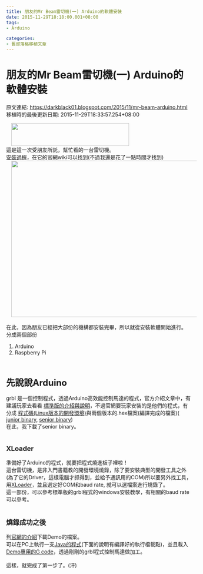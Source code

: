 ```yaml
---
title: 朋友的Mr Beam雷切機(一) Arduino的軟體安裝
date: 2015-11-29T18:18:00.001+08:00
tags: 
- Arduino

categories:
- 舊部落格移植文章
---
```


# 朋友的Mr Beam雷切機(一) Arduino的軟體安裝

原文連結: https://darkblack01.blogspot.com/2015/11/mr-beam-arduino.html
移植時的最後更新日期: 2015-11-29T18:33:57.254+08:00

<div class="separator" style="clear: both; text-align: left;"><a href="http://wiki.mr-beam.org/lib/exe/fetch.php?media=wiki:logo.png" imageanchor="1" style="margin-left: 1em; margin-right: 1em;"><img border="0" src="http://wiki.mr-beam.org/lib/exe/fetch.php?media=wiki:logo.png" height="62" width="320" /></a></div>這是這一次受朋友所託，幫忙看的一台雷切機。<br /><a href="http://wiki.mr-beam.org/doku.php?id=mr_beam_kit_instructions#installing_the_software" target="_blank">安裝過程</a>，在它的官網wiki可以找到(不過我還是花了一點時間才找到)<br /><div class="separator" style="clear: both; text-align: center;"><a href="http://4.bp.blogspot.com/-rqWtey02oLE/VlrUfZPv14I/AAAAAAAAH14/2B7ntFtVABo/s1600/PB227272.JPG" imageanchor="1" style="margin-left: 1em; margin-right: 1em;"><img border="0" height="425" src="http://4.bp.blogspot.com/-rqWtey02oLE/VlrUfZPv14I/AAAAAAAAH14/2B7ntFtVABo/s640/PB227272.JPG" width="640" /></a></div><br />在此，因為朋友已經把大部份的機構都安裝完畢，所以就從安裝軟體開始進行。<br />分成兩個部份<br /><ol><li>Arduino&nbsp;</li><li>Raspberry Pi</li></ol><div><br /></div><h3><span style="font-size: x-large;">先說說Arduino&nbsp;</span></h3>grbl 是一個控制程式，透過Arduino高效能控制馬達的程式，官方介紹文章中，有建議玩家去看看 <a href="https://github.com/grbl/grbl/wiki/Flashing-Grbl-to-an-Arduino" target="_blank">標準版的介紹與說明</a>，不過官網要玩家安裝的是他們的程式，有分成 <a href="https://github.com/mrbeam/grbl" target="_blank">程式碼(Linux版本的開發環境)</a>與兩個版本的.hex檔案(編譯完成的檔案)( <a href="https://raw.githubusercontent.com/mrbeam/grbl/master/grbl.junior.hex" rel="nofollow">junior binary</a>,  <a href="https://raw.githubusercontent.com/mrbeam/grbl/master/grbl.senior.hex" rel="nofollow" target="_blank">senior binary</a>) <br />在此，我下載了senior binary。<br /><br /><h3><span style="font-size: large;">XLoader</span></h3>準備好了Arduino的程式，就要把程式燒進板子裡啦！<br />這台雷切機，是非入門書籍教的開發環境燒錄，除了要安裝典型的開發工具之外(為了它的Driver，這樣電腦才抓得到，並給予通訊用的COM)所以要另外找工具，用<a href="http://russemotto.com/xloader/" target="_blank">XLoader</a>，並且選定好COM和baud rate, 就可以選檔案進行燒錄了。<br />這一部份，可以參考標準版的grbl程式的windows安裝教學，有相關的baud rate可以參考。<br /><br /><h3><span style="font-size: large;">燒錄成功之後</span></h3>到<a href="http://wiki.mr-beam.org/doku.php?id=test_grbl" target="_blank">官網的介紹</a>下載Demo的檔案。<br />可以在PC上執行一支<a href="https://github.com/winder/Universal-G-Code-Sender" target="_blank">Java的程式</a>(下面的說明有編譯好的執行檔載點)，並且載入<a href="http://wiki.mr-beam.org/lib/exe/fetch.php?media=logo_100x100.gcode" target="_blank">Demo專用的G code</a>，透過剛剛的grbl程式控制馬達做加工。<br /><br />這樣，就完成了第一步了。(汗)<br /><br /><br /><br /><br /><br />
